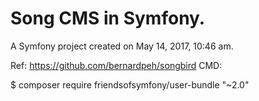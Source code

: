 Song CMS  in Symfony.
=====================

A Symfony project created on May 14, 2017, 10:46 am.

Ref: https://github.com/bernardpeh/songbird
CMD:

$ composer require friendsofsymfony/user-bundle "~2.0"
